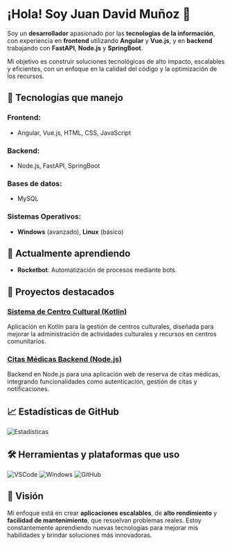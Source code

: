 # ¡Hola! Soy Juan David Muñoz 👋

Soy un **desarrollador** apasionado por las **tecnologías de la información**, con experiencia en **frontend** utilizando **Angular** y **Vue.js**, y en **backend** trabajando con **FastAPI**, **Node.js** y **SpringBoot**.

Mi objetivo es construir soluciones tecnológicas de alto impacto, escalables y eficientes, con un enfoque en la calidad del código y la optimización de los recursos.

## 🚀 Tecnologías que manejo
### **Frontend:**
- Angular, Vue.js, HTML, CSS, JavaScript

### **Backend:**
- Node.js, FastAPI, SpringBoot

### **Bases de datos:**
- MySQL

### **Sistemas Operativos:**
- **Windows** (avanzado), **Linux** (básico)

## 🌱 Actualmente aprendiendo
- **Rocketbot**: Automatización de procesos mediante bots.

<!-- ## 📬 ¿Cómo contactarme?
- **Correo electrónico:** [juandavidmunozsotelo7@gmail.com](mailto:juandavidmunozsotelo7@gmail.com)
- **LinkedIn:** [Juan David Muñoz](https://www.linkedin.com/in/juandamunozs/)
- **GitHub:** [@Juandamunozs](https://github.com/Juandamunozs) -->

## 🔧 Proyectos destacados
### [**Sistema de Centro Cultural (Kotlin)**](https://github.com/Juandamunozs/sistemaCentroCultural)  
Aplicación en Kotlin para la gestión de centros culturales, diseñada para mejorar la administración de actividades culturales y recursos en centros comunitarios.

### [**Citas Médicas Backend (Node.js)**](https://github.com/Juandamunozs/citasbackend)  
Backend en Node.js para una aplicación web de reserva de citas médicas, integrando funcionalidades como autenticación, gestión de citas y notificaciones.

## 📈 Estadísticas de GitHub
![Estadísticas](https://github-readme-stats.vercel.app/api?username=Juandamunozs&show_icons=true&theme=radical)

## 🛠️ Herramientas y plataformas que uso
![VSCode](https://img.shields.io/badge/Tools-vscode-blue?logo=visual-studio-code&logoColor=white)
![Windows](https://img.shields.io/badge/OS-Windows-blue?logo=windows&logoColor=white)
![GitHub](https://img.shields.io/badge/Platform-GitHub-181717?logo=github&logoColor=white)

## 🎯 Visión
Mi enfoque está en crear **aplicaciones escalables**, de **alto rendimiento** y **facilidad de mantenimiento**, que resuelvan problemas reales. Estoy constantemente aprendiendo nuevas tecnologías para mejorar mis habilidades y brindar soluciones más innovadoras.